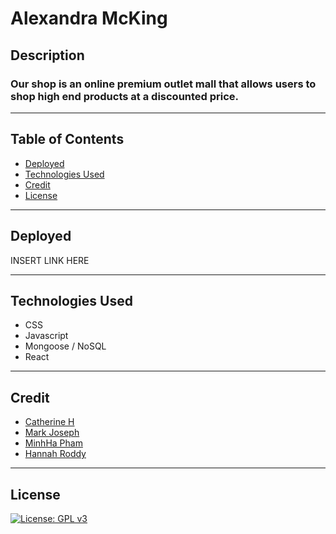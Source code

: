 # Alexandra McKing

## Description
### Our shop is an online premium outlet mall that allows users to shop high end products at a discounted price.

----

## Table of Contents

  *  [Deployed](#deployed)
  *  [Technologies Used](#technologies)
  *  [Credit](#credit)
  *  [License](#license)

----
## Deployed

INSERT LINK HERE

----
## Technologies Used

*  CSS
*  Javascript
*  Mongoose / NoSQL
*  React

----

## Credit

*  [Catherine H](https://github.com/cat-bh)
*  [Mark Joseph](https://github.com/mjos7)
*  [MinhHa Pham](https://github.com/minhhap)
*  [Hannah Roddy](https://github.com/hroddy)

----

## License
[![License: GPL v3](https://img.shields.io/badge/License-GPLv3-blue.svg)](https://www.gnu.org/licenses/gpl-3.0)

